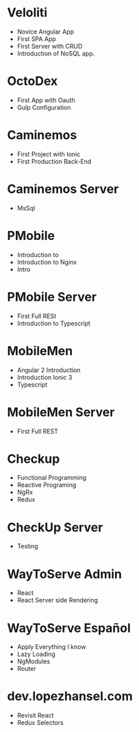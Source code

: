# Veloliti
- Novice Angular App
- First SPA App
- First Server with CRUD
- Introduction of NoSQL app. 
# OctoDex
- First App with Oauth
- Gulp Configuration
# Caminemos
- First Project with Ionic
- First Production Back-End
# Caminemos Server 
- MsSql
# PMobile
- Introduction to 
- Introduction to Nginx
- Intro
# PMobile Server
- First Full RESt
- Introduction to Typescript
# MobileMen 
- Angular 2 Introduction
- Introduction Ionic 3
- Typescript 
# MobileMen Server
- First Full REST
# Checkup 
- Functional Programming
- Reactive Programing
- NgRx 
- Redux
# CheckUp Server
- Testing
# WayToServe Admin
- React 
- React Server side Rendering
# WayToServe Español
- Apply Everything I know
- Lazy Loading
- NgModules
- Router
# dev.lopezhansel.com 
- Revisit React
- Redux Selectors
